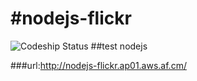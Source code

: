 #nodejs-flickr
=============
![Codeship Status](https://www.codeship.io/projects/8668f2d0-5e37-0131-13c7-0a0cbe49dead/status)
##test nodejs

###url:http://nodejs-flickr.ap01.aws.af.cm/
